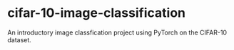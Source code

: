 # cifar-10-image-classification
An introductory image classfication project using PyTorch on the CIFAR-10 dataset. 
